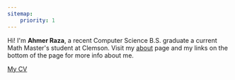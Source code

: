 ```yaml
---
sitemap:
    priority: 1
---
```


Hi! I'm **Ahmer Raza**, a recent Computer Science B.S. graduate a current Math Master's student at Clemson. Visit my [about](/about) page and my links on the bottom of the page for more info about me.

[My CV](/pdf/CV_Ahmer_Raza.pdf)
